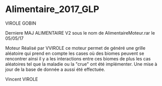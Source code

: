 # Alimentaire_2017_GLP
VIROLE GOBIN

Derniere MAJ ALIMENTAIRE V2 sous le nom de AlimentaireMoteur.rar le 05/05/17

Moteur Réalisé par VVIROLE
ce moteur permet de généré une grille aléatoire qui prend en compte les cases où des biomes peuvent se rencontrer
ainsi il y a les interactions entre ces biomes
de plus les cas aléatoires tel que la maladie ou la "crue" ont été implémenter.
Une mise à jour de la base de donnée a aussi été effectuée.

Vincent VIROLE
